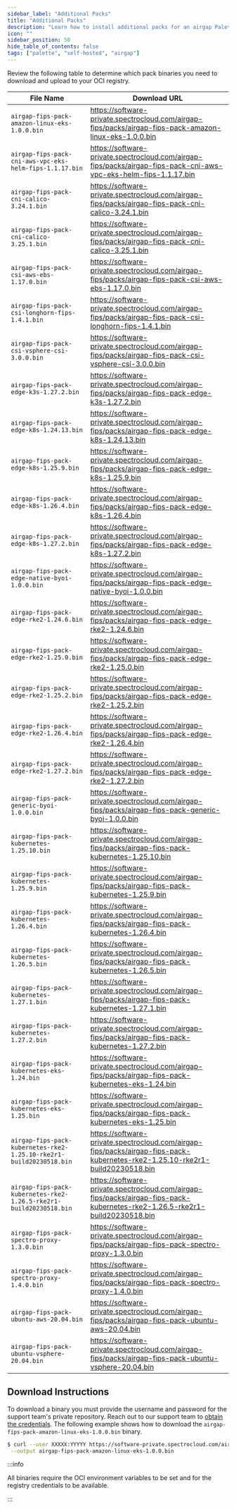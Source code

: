 ```yaml
---
sidebar_label: "Additional Packs"
title: "Additional Packs"
description: "Learn how to install additional packs for an airgap Palette install."
icon: ""
sidebar_position: 50
hide_table_of_contents: false
tags: ["palette", "self-hosted", "airgap"]
---
```

 


Review the following table to determine which pack binaries you need to download and upload to your OCI registry. 


| **File Name**                                               | **Download URL**                                                                                       |
|-------------------------------------------------------------|--------------------------------------------------------------------------------------------------------|
| `airgap-fips-pack-amazon-linux-eks-1.0.0.bin`               | https://software-private.spectrocloud.com/airgap-fips/packs/airgap-fips-pack-amazon-linux-eks-1.0.0.bin |
| `airgap-fips-pack-cni-aws-vpc-eks-helm-fips-1.1.17.bin`     | https://software-private.spectrocloud.com/airgap-fips/packs/airgap-fips-pack-cni-aws-vpc-eks-helm-fips-1.1.17.bin |
| `airgap-fips-pack-cni-calico-3.24.1.bin`                    | https://software-private.spectrocloud.com/airgap-fips/packs/airgap-fips-pack-cni-calico-3.24.1.bin      |
| `airgap-fips-pack-cni-calico-3.25.1.bin`                    | https://software-private.spectrocloud.com/airgap-fips/packs/airgap-fips-pack-cni-calico-3.25.1.bin      |
| `airgap-fips-pack-csi-aws-ebs-1.17.0.bin`                   | https://software-private.spectrocloud.com/airgap-fips/packs/airgap-fips-pack-csi-aws-ebs-1.17.0.bin     |
| `airgap-fips-pack-csi-longhorn-fips-1.4.1.bin`              | https://software-private.spectrocloud.com/airgap-fips/packs/airgap-fips-pack-csi-longhorn-fips-1.4.1.bin|
| `airgap-fips-pack-csi-vsphere-csi-3.0.0.bin`                | https://software-private.spectrocloud.com/airgap-fips/packs/airgap-fips-pack-csi-vsphere-csi-3.0.0.bin  |
| `airgap-fips-pack-edge-k3s-1.27.2.bin`                      | https://software-private.spectrocloud.com/airgap-fips/packs/airgap-fips-pack-edge-k3s-1.27.2.bin        |
| `airgap-fips-pack-edge-k8s-1.24.13.bin`                     | https://software-private.spectrocloud.com/airgap-fips/packs/airgap-fips-pack-edge-k8s-1.24.13.bin       |
| `airgap-fips-pack-edge-k8s-1.25.9.bin`                      | https://software-private.spectrocloud.com/airgap-fips/packs/airgap-fips-pack-edge-k8s-1.25.9.bin        |
| `airgap-fips-pack-edge-k8s-1.26.4.bin`                      | https://software-private.spectrocloud.com/airgap-fips/packs/airgap-fips-pack-edge-k8s-1.26.4.bin        |
| `airgap-fips-pack-edge-k8s-1.27.2.bin`                      | https://software-private.spectrocloud.com/airgap-fips/packs/airgap-fips-pack-edge-k8s-1.27.2.bin        |
| `airgap-fips-pack-edge-native-byoi-1.0.0.bin`               | https://software-private.spectrocloud.com/airgap-fips/packs/airgap-fips-pack-edge-native-byoi-1.0.0.bin |
| `airgap-fips-pack-edge-rke2-1.24.6.bin`                     | https://software-private.spectrocloud.com/airgap-fips/packs/airgap-fips-pack-edge-rke2-1.24.6.bin       |
| `airgap-fips-pack-edge-rke2-1.25.0.bin`                     | https://software-private.spectrocloud.com/airgap-fips/packs/airgap-fips-pack-edge-rke2-1.25.0.bin       |
| `airgap-fips-pack-edge-rke2-1.25.2.bin`                     | https://software-private.spectrocloud.com/airgap-fips/packs/airgap-fips-pack-edge-rke2-1.25.2.bin       |
| `airgap-fips-pack-edge-rke2-1.26.4.bin`                     | https://software-private.spectrocloud.com/airgap-fips/packs/airgap-fips-pack-edge-rke2-1.26.4.bin       |
| `airgap-fips-pack-edge-rke2-1.27.2.bin`                     | https://software-private.spectrocloud.com/airgap-fips/packs/airgap-fips-pack-edge-rke2-1.27.2.bin       |
| `airgap-fips-pack-generic-byoi-1.0.0.bin`                   | https://software-private.spectrocloud.com/airgap-fips/packs/airgap-fips-pack-generic-byoi-1.0.0.bin     |
| `airgap-fips-pack-kubernetes-1.25.10.bin`                   | https://software-private.spectrocloud.com/airgap-fips/packs/airgap-fips-pack-kubernetes-1.25.10.bin     |
| `airgap-fips-pack-kubernetes-1.25.9.bin`                    | https://software-private.spectrocloud.com/airgap-fips/packs/airgap-fips-pack-kubernetes-1.25.9.bin      |
| `airgap-fips-pack-kubernetes-1.26.4.bin`                    | https://software-private.spectrocloud.com/airgap-fips/packs/airgap-fips-pack-kubernetes-1.26.4.bin      |
| `airgap-fips-pack-kubernetes-1.26.5.bin`                    | https://software-private.spectrocloud.com/airgap-fips/packs/airgap-fips-pack-kubernetes-1.26.5.bin      |
| `airgap-fips-pack-kubernetes-1.27.1.bin`                    | https://software-private.spectrocloud.com/airgap-fips/packs/airgap-fips-pack-kubernetes-1.27.1.bin      |
| `airgap-fips-pack-kubernetes-1.27.2.bin`                    | https://software-private.spectrocloud.com/airgap-fips/packs/airgap-fips-pack-kubernetes-1.27.2.bin      |
| `airgap-fips-pack-kubernetes-eks-1.24.bin`                  | https://software-private.spectrocloud.com/airgap-fips/packs/airgap-fips-pack-kubernetes-eks-1.24.bin    |
| `airgap-fips-pack-kubernetes-eks-1.25.bin`                  | https://software-private.spectrocloud.com/airgap-fips/packs/airgap-fips-pack-kubernetes-eks-1.25.bin    |
| `airgap-fips-pack-kubernetes-rke2-1.25.10-rke2r1-build20230518.bin` | https://software-private.spectrocloud.com/airgap-fips/packs/airgap-fips-pack-kubernetes-rke2-1.25.10-rke2r1-build20230518.bin |
| `airgap-fips-pack-kubernetes-rke2-1.26.5-rke2r1-build20230518.bin` | https://software-private.spectrocloud.com/airgap-fips/packs/airgap-fips-pack-kubernetes-rke2-1.26.5-rke2r1-build20230518.bin |
| `airgap-fips-pack-spectro-proxy-1.3.0.bin`                  | https://software-private.spectrocloud.com/airgap-fips/packs/airgap-fips-pack-spectro-proxy-1.3.0.bin    |
| `airgap-fips-pack-spectro-proxy-1.4.0.bin`                  | https://software-private.spectrocloud.com/airgap-fips/packs/airgap-fips-pack-spectro-proxy-1.4.0.bin    |
| `airgap-fips-pack-ubuntu-aws-20.04.bin`                     | https://software-private.spectrocloud.com/airgap-fips/packs/airgap-fips-pack-ubuntu-aws-20.04.bin       |
| `airgap-fips-pack-ubuntu-vsphere-20.04.bin`                 | https://software-private.spectrocloud.com/airgap-fips/packs/airgap-fips-pack-ubuntu-vsphere-20.04.bin   |


## Download Instructions

To download a binary you must provide the username and password for the support team's private repository. Reach out to our support team to [obtain the credentials](../../vertex.md#access-palette-vertex). The following example shows how to download the `airgap-fips-pack-amazon-linux-eks-1.0.0.bin` binary.

```bash
$ curl --user XXXXX:YYYYY https://software-private.spectrocloud.com/airgap-fips/packs/airgap-fips-pack-amazon-linux-eks-1.0.0.bin \
 --output airgap-fips-pack-amazon-linux-eks-1.0.0.bin
```

:::info

All binaries require the OCI environment variables to be set and for the registry credentials to be available.

:::